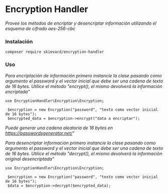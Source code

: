 # Encryption Handler

_Provee los métodos de encriptar y desencriptar información utilizando el esquema de cifrado aes-256-cbc_

### Instalación 

```
composer require skievacd/encryption-handler
```

### Uso 

_Para encriptación de información primero instancie la clase pasando como argumento el password y el vector inicial que debe ser una cadena de texto de 16 bytes. Utilice el método "encrypt(), el mismo devolverá la información encriptada"_


```
use EncryptionHandler\Encryption\Encryption;

 $encryption = new Encryption("password", "texto como vector inicial de 16 bytes");
 $encrypted_data = $encryption->encrypt("data a encriptar");

```

_Puede generar una cadena aleatoria de 16 bytes en https://passwordsgenerator.net/"_


_Para desencriptar información primero instancie la clase pasando como argumento el password y el vector inicial que debe ser una cadena de texto de 16 bytes. Utilice el método "decrypt(), el mismo devolverá la información original desencriptada"_


```
use EncryptionHandler\Encryption\Encryption;

 $encryption = new Encryption("password", "texto como vector inicial de 16 bytes");
 $data = $encryption->decrypt($encrypted_data);

```




